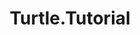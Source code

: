 ---
title: Turtle.Tutorial
url: http://hackage.haskell.org/package/turtle-1.2.1/docs/Turtle-Tutorial.html
authors:
- Gabriel Gonzalez
type: article
tags:
- shell scripting
libraries:
- turtle
doHaskell-type: extended example
dohaskell-year: 2015
---